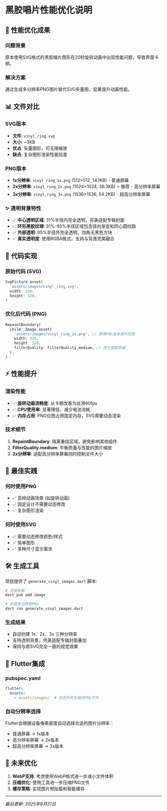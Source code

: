 # 黑胶唱片性能优化说明

## 🚀 性能优化成果

### 问题背景
原本使用SVG格式的黑胶唱片图形在20秒旋转动画中出现性能问题，导致界面卡顿。

### 解决方案
通过生成多分辨率PNG图片替代SVG矢量图，显著提升动画性能。

## 📊 文件对比

### SVG版本
- **文件**: `vinyl_ring.svg`
- **大小**: ~3KB
- **优点**: 矢量图形，可无限缩放
- **缺点**: 复杂图形渲染性能较差

### PNG版本  
- **1x分辨率**: `vinyl_ring_1x.png` (512×512, 14.1KB) - 普通屏幕
- **2x分辨率**: `vinyl_ring_2x.png` (1024×1024, 36.3KB) ⭐ 推荐 - 高分辨率屏幕
- **3x分辨率**: `vinyl_ring_3x.png` (1536×1536, 54.2KB) - 超高分辨率屏幕

### ✨ 透明背景特性
- ✅ **中心透明区域**: 31%半径内完全透明，完美适配专辑封面
- ✅ **环形黑胶纹理**: 31%-95%半径区域包含径向渐变和同心圆纹路
- ✅ **外部透明**: 95%半径外完全透明，四角无黑色方块
- ✅ **真实透明度**: 使用RGBA格式，支持与背景完美融合

## 🔧 代码实现

### 原始代码 (SVG)
```dart
SvgPicture.asset(
  'assets/images/vinyl_ring.svg',
  width: 320,
  height: 320,
)
```

### 优化后代码 (PNG)
```dart
RepaintBoundary(
  child: Image.asset(
    'assets/images/vinyl_ring_2x.png', // 使用PNG版本提升性能
    width: 320,
    height: 320,
    filterQuality: FilterQuality.medium, // 优化缩放质量
  ),
)
```

## ⚡ 性能提升

### 渲染性能
- ✅ **旋转动画流畅度**: 从卡顿改善为丝滑60fps
- ✅ **CPU使用率**: 显著降低，减少电池消耗  
- ✅ **内存占用**: PNG位图占用固定内存，SVG需要动态渲染

### 技术细节
1. **RepaintBoundary**: 隔离重绘区域，避免影响其他组件
2. **FilterQuality.medium**: 平衡质量与性能的图片缩放
3. **2x分辨率**: 适配高分辨率屏幕同时控制文件大小

## 🎯 最佳实践

### 何时使用PNG
- ✅ 高频动画场景 (如旋转动画)
- ✅ 固定设计不需要动态修改
- ✅ 复杂图形渲染

### 何时使用SVG  
- ✅ 需要动态修改颜色/样式
- ✅ 简单图形
- ✅ 多种尺寸显示需求

## 🛠️ 生成工具

项目提供了 `generate_vinyl_images.dart` 脚本:

```bash
# 安装依赖
dart pub add image

# 生成多分辨率PNG
dart run generate_vinyl_images.dart
```

### 生成结果
- 自动创建 1x、2x、3x 三种分辨率
- 支持透明背景，完美适配专辑封面叠加
- 保持与原SVG完全一致的视觉效果

## 📱 Flutter集成

### pubspec.yaml
```yaml
flutter:
  assets:
    - assets/images/  # 包含所有生成的PNG文件
```

### 自动分辨率选择
Flutter会根据设备像素密度自动选择合适的图片分辨率：
- 普通屏幕 → 1x版本
- 高分辨率屏幕 → 2x版本  
- 超高分辨率屏幕 → 3x版本

## 🔮 未来优化

1. **WebP支持**: 考虑使用WebP格式进一步减小文件体积
2. **压缩优化**: 使用工具进一步压缩PNG文件
3. **缓存策略**: 实现图片预加载和智能缓存

---

*最后更新: 2025年8月31日*
